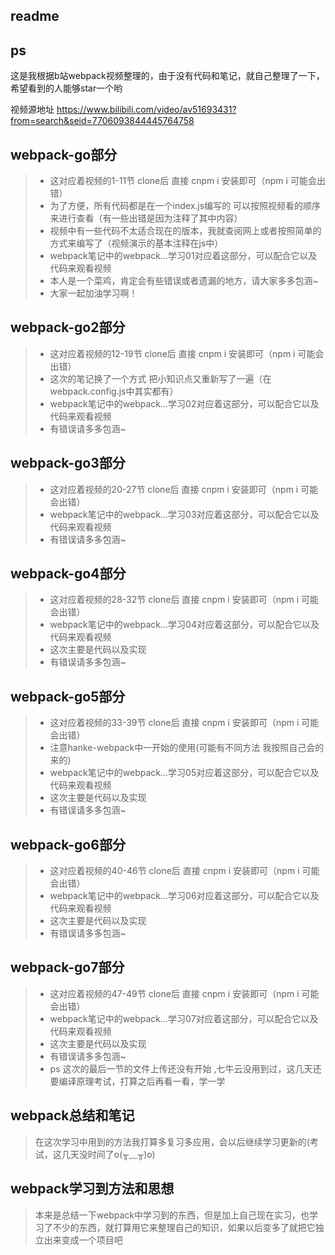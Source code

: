 ## readme

## ps

这是我根据b站webpack视频整理的，由于没有代码和笔记，就自己整理了一下，希望看到的人能够star一个哟

视频源地址 [<https://www.bilibili.com/video/av51693431?from=search&seid=7706093844445764758>]()

## webpack-go部分

> + 这对应着视频的1-11节 clone后 直接 cnpm i 安装即可（npm i 可能会出错）
> + 为了方便，所有代码都是在一个index.js编写的 可以按照视频看的顺序来进行查看（有一些出错是因为注释了其中内容）
> + 视频中有一些代码不太适合现在的版本，我就查阅网上或者按照简单的方式来编写了（视频演示的基本注释在js中）
> + webpack笔记中的webpack...学习01对应着这部分，可以配合它以及代码来观看视频
> + 本人是一个菜鸡，肯定会有些错误或者遗漏的地方，请大家多多包涵~
> + 大家一起加油学习啊！

## webpack-go2部分

> + 这对应着视频的12-19节 clone后 直接 cnpm i 安装即可（npm i 可能会出错）
> + 这次的笔记换了一个方式  把小知识点又重新写了一遍（在webpack.config.js中其实都有）
> + webpack笔记中的webpack...学习02对应着这部分，可以配合它以及代码来观看视频
> + 有错误请多多包涵~

## webpack-go3部分

> - 这对应着视频的20-27节 clone后 直接 cnpm i 安装即可（npm i 可能会出错）
> - webpack笔记中的webpack...学习03对应着这部分，可以配合它以及代码来观看视频
> - 有错误请多多包涵~

## webpack-go4部分

> - 这对应着视频的28-32节 clone后 直接 cnpm i 安装即可（npm i 可能会出错）
> - webpack笔记中的webpack...学习04对应着这部分，可以配合它以及代码来观看视频
> - 这次主要是代码以及实现
> - 有错误请多多包涵~

## webpack-go5部分

> - 这对应着视频的33-39节 clone后 直接 cnpm i 安装即可（npm i 可能会出错）
> - 注意hanke-webpack中一开始的使用(可能有不同方法 我按照自己会的来的)
> - webpack笔记中的webpack...学习05对应着这部分，可以配合它以及代码来观看视频
> - 这次主要是代码以及实现
> - 有错误请多多包涵~

## webpack-go6部分

> - 这对应着视频的40-46节 clone后 直接 cnpm i 安装即可（npm i 可能会出错）
> - webpack笔记中的webpack...学习06对应着这部分，可以配合它以及代码来观看视频
> - 这次主要是代码以及实现
> - 有错误请多多包涵~

## webpack-go7部分

> - 这对应着视频的47-49节 clone后 直接 cnpm i 安装即可（npm i 可能会出错）
> - webpack笔记中的webpack...学习07对应着这部分，可以配合它以及代码来观看视频
> - 这次主要是代码以及实现
> - 有错误请多多包涵~
> - ps 这次的最后一节的文件上传还没有开始 ,七牛云没用到过，这几天还要编译原理考试，打算之后再看一看，学一学  

## webpack总结和笔记

> 在这次学习中用到的方法我打算多复习多应用，会以后继续学习更新的(考试，这几天没时间了o(╥﹏╥)o)

## webpack学习到方法和思想
> 本来是总结一下webpack中学习到的东西，但是加上自己现在实习，也学习了不少的东西，就打算用它来整理自己的知识，如果以后变多了就把它独立出来变成一个项目吧